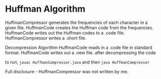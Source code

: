 # Huffman Algorithm

HuffmanCompressor generates the frequencies of each character in a given file.
HuffmanCode creates the Huffman code from the frequencies.
HuffmanCode writes out the Huffman codes to a .code file.
HuffmanCompressor writes a .short file.

Decompression Algorithm
HuffmanCode reads in a .code file in standard format.
HuffmanCode writes out a .new file. after decompressing the code

to run, ```javac HuffmanCompressor.java``` and then ```java HuffmanCompressor```

Full disclosure - HuffmanCompressor was not written by me.
